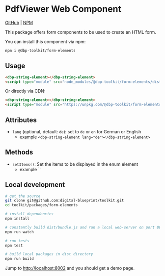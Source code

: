 # PdfViewer Web Component

[GitHub](https://github.com/digital-blueprint/toolkit/tree/main/packages/form-elements) |
[NPM](https://www.npmjs.com/package/@dbp-toolkit/form-elements)

This package offers form components to be used to create an HTML form.

You can install this component via npm:

```bash
npm i @dbp-toolkit/form-elements
```

## Usage

```html
<dbp-string-element></dbp-string-element>
<script type="module" src="node_modules/@dbp-toolkit/form-elements/dist/dbp-string-element.js"></script>
```

Or directly via CDN:

```html
<dbp-string-element></dbp-string-element>
<script type="module" src="https://unpkg.com/@dbp-toolkit/form-elements@0.0.1/dist/dbp-string-element.js"></script>
```

## Attributes

- `lang` (optional, default: `de`): set to `de` or `en` for German or English
    - example `<dbp-string-element lang="de"></dbp-string-element>`

## Methods

- `setItems()`: Set the items to be displayed in the enum element
    - example ``

## Local development

```bash
# get the source
git clone git@github.com:digital-blueprint/toolkit.git
cd toolkit/packages/form-elements

# install dependencies
npm install

# constantly build dist/bundle.js and run a local web-server on port 8002 
npm run watch

# run tests
npm test

# build local packages in dist directory
npm run build
```

Jump to <http://localhost:8002> and you should get a demo page.
